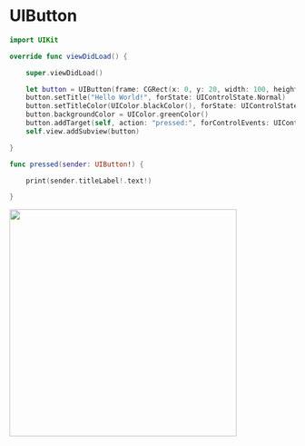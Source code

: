 # UIButton

```swift
import UIKit

override func viewDidLoad() {

    super.viewDidLoad()

    let button = UIButton(frame: CGRect(x: 0, y: 20, width: 100, height: 21))
    button.setTitle("Hello World!", forState: UIControlState.Normal)
    button.setTitleColor(UIColor.blackColor(), forState: UIControlState.Normal)
    button.backgroundColor = UIColor.greenColor()
    button.addTarget(self, action: "pressed:", forControlEvents: UIControlEvents.TouchUpInside)
    self.view.addSubview(button)

}

func pressed(sender: UIButton!) {

    print(sender.titleLabel!.text!)

}
```

<a href="http://i.imgur.com/TVPFB8j.png"><img src="http://i.imgur.com/TVPFB8j.png" height="400"></a>
